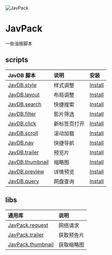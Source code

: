 ![JavPack](https://raw.githubusercontent.com/bolin-dev/JavPack/main/static/logo.png "logo")

# JavPack

一些油猴脚本

## scripts

| JavDB 脚本                            | 说明         | 安装                                                                                             |
| :------------------------------------ | :----------- | :----------------------------------------------------------------------------------------------- |
| [JavDB.style](./javdb/style/)         | 样式调整     | [Install](https://github.com/bolin-dev/JavPack/raw/main/javdb/style/JavDB.style.user.js)         |
| [JavDB.layout](./javdb/layout/)       | 布局调整     | [Install](https://github.com/bolin-dev/JavPack/raw/main/javdb/layout/JavDB.layout.user.js)       |
| [JavDB.search](./javdb/search/)       | 快捷搜索     | [Install](https://github.com/bolin-dev/JavPack/raw/main/javdb/search/JavDB.search.user.js)       |
| [JavDB.filter](./javdb/filter/)       | 影片筛选     | [Install](https://github.com/bolin-dev/JavPack/raw/main/javdb/filter/JavDB.filter.user.js)       |
| [JavDB.click](./javdb/click/)         | 新标签页打开 | [Install](https://github.com/bolin-dev/JavPack/raw/main/javdb/click/JavDB.click.user.js)         |
| [JavDB.scroll](./javdb/scroll/)       | 滚动加载     | [Install](https://github.com/bolin-dev/JavPack/raw/main/javdb/scroll/JavDB.scroll.user.js)       |
| [JavDB.nav](./javdb/nav/)             | 快捷导航     | [Install](https://github.com/bolin-dev/JavPack/raw/main/javdb/nav/JavDB.nav.user.js)             |
| [JavDB.trailer](./javdb/trailer/)     | 预览片       | [Install](https://github.com/bolin-dev/JavPack/raw/main/javdb/trailer/JavDB.trailer.user.js)     |
| [JavDB.thumbnail](./javdb/thumbnail/) | 缩略图       | [Install](https://github.com/bolin-dev/JavPack/raw/main/javdb/thumbnail/JavDB.thumbnail.user.js) |
| [JavDB.preview](./javdb/preview/)     | 详情预览     | [Install](https://github.com/bolin-dev/JavPack/raw/main/javdb/preview/JavDB.preview.user.js)     |
| [JavDB.query](./javdb/query/)         | 网盘查询     | [Install](https://github.com/bolin-dev/JavPack/raw/main/javdb/query/JavDB.query.user.js)         |

## libs

| 通用库                                 | 说明       |
| :------------------------------------- | :--------- |
| [JavPack.request](./libs/request/)     | 网络请求   |
| [JavPack.trailer](./libs/trailer/)     | 获取预告片 |
| [JavPack.thumbnail](./libs/thumbnail/) | 获取缩略图 |

